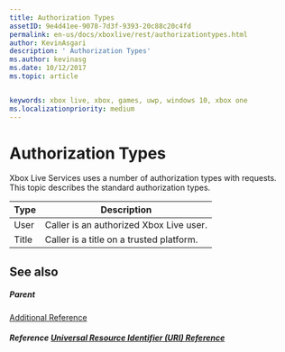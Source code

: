 ```yaml
---
title: Authorization Types
assetID: 9e4d41ee-9078-7d3f-9393-20c88c20c4fd
permalink: en-us/docs/xboxlive/rest/authorizationtypes.html
author: KevinAsgari
description: ' Authorization Types'
ms.author: kevinasg
ms.date: 10/12/2017
ms.topic: article


keywords: xbox live, xbox, games, uwp, windows 10, xbox one
ms.localizationpriority: medium
---
```



# Authorization Types
 
Xbox Live Services uses a number of authorization types with requests. This topic describes the standard authorization types.
 
| Type| Description| 
| --- | --- | 
| User | Caller is an authorized Xbox Live user. | 
| Title | Caller is a title on a trusted platform.| 
 
<a id="ID4EGC"></a>

 
## See also
 
<a id="ID4EIC"></a>

 
##### Parent  

[Additional Reference](atoc-xboxlivews-reference-additional.md)

  
<a id="ID4EUC"></a>

 
##### Reference  [Universal Resource Identifier (URI) Reference](../uri/atoc-xboxlivews-reference-uris.md)

   